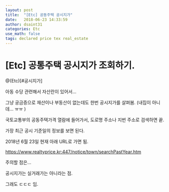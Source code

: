 ```yaml
---
layout: post
title:  "[Etc] 공동주택 공시지가"
date:   2018-06-23 14:33:59
author: dsaint31
categories: Etc
use_math: false
tags: declared price tex real_estate 
---
```


# [Etc] 공통주택 공시지가 조회하기.
@(Etc)[#공시지가]

아동 수당 관련해서 자산란이 있어서...

그냥 궁금증으로 재산이나 부동산이 없는데도 한번 공시지가를 살펴봄.
(내집이 아니데... ㅠㅠ )

국토교통부의 공동주택가격 열람에 들어가서, 도로명 주소나 지번 주소로 검색하면 끝.

가장 최근 공시 기준일의 정보를 보면 된다.


2018년 6월 23일 현재 아래 URL로 가면 됨.

<https://www.realtyprice.kr:447/notice/town/searchPastYear.htm>

주의할 점은...

공시지가는 실거래가는 아니라는 점. 

그래도 ㄷㄷㄷ 임.

